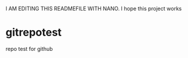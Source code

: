 I AM EDITING THIS READMEFILE WITH NANO. I hope this project works
# gitrepotest
repo test for github
